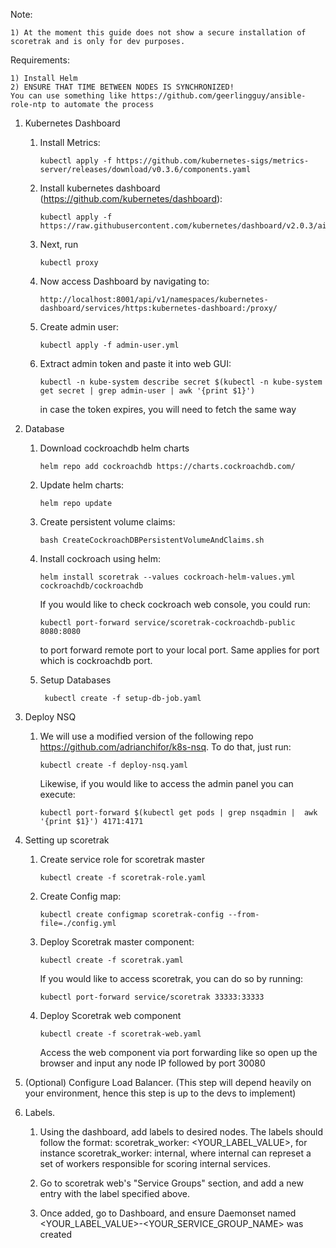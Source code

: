 Note:
    
    1) At the moment this guide does not show a secure installation of scoretrak and is only for dev purposes. 

Requirements: 

    1) Install Helm
    2) ENSURE THAT TIME BETWEEN NODES IS SYNCHRONIZED!
    You can use something like https://github.com/geerlingguy/ansible-role-ntp to automate the process
    

1) Kubernetes Dashboard
    1) Install Metrics:
        ```
        kubectl apply -f https://github.com/kubernetes-sigs/metrics-server/releases/download/v0.3.6/components.yaml
        ```
    
    2) Install kubernetes dashboard (https://github.com/kubernetes/dashboard):
        ```
        kubectl apply -f https://raw.githubusercontent.com/kubernetes/dashboard/v2.0.3/aio/deploy/recommended.yaml
        ```
    
    3) Next, run 
        ```
        kubectl proxy
        ```
    
    4) Now access Dashboard by navigating to:
        ```
        http://localhost:8001/api/v1/namespaces/kubernetes-dashboard/services/https:kubernetes-dashboard:/proxy/
        ```
    
    5) Create admin user:
        ```
        kubectl apply -f admin-user.yml
        ```
    
    6) Extract admin token and paste it into web GUI:
        ```
        kubectl -n kube-system describe secret $(kubectl -n kube-system get secret | grep admin-user | awk '{print $1}')
        ```
       in case the token expires, you will need to fetch the same way
    
2) Database
    1) Download cockroachdb helm charts
       ```
       helm repo add cockroachdb https://charts.cockroachdb.com/
       ```
    2) Update helm charts:
       ```
       helm repo update
       ```
       
    3) Create persistent volume claims:
       ```
       bash CreateCockroachDBPersistentVolumeAndClaims.sh
       ```
    3) Install cockroach using helm:
       ```
       helm install scoretrak --values cockroach-helm-values.yml cockroachdb/cockroachdb
       ```
       If you would like to check cockroach web console, you could run:
       ```
       kubectl port-forward service/scoretrak-cockroachdb-public 8080:8080
       ```
       to port forward remote port to your local port. Same applies for port   which is cockroachdb port.
   
    4) Setup Databases
       ```
        kubectl create -f setup-db-job.yaml
       ```
   
3) Deploy NSQ
    1) We will use a modified version of the following repo https://github.com/adrianchifor/k8s-nsq. To do that, just run:
       ```
       kubectl create -f deploy-nsq.yaml
       ```
       Likewise, if you would like to access the admin panel you can execute:
       ```
       kubectl port-forward $(kubectl get pods | grep nsqadmin |  awk '{print $1}') 4171:4171
       ```
    
4) Setting up scoretrak
    1) Create service role for scoretrak master
       ```
       kubectl create -f scoretrak-role.yaml
       ```
    2) Create Config map:
       ```
       kubectl create configmap scoretrak-config --from-file=./config.yml
       ```
    3) Deploy Scoretrak master component:
       ```
       kubectl create -f scoretrak.yaml
       ```
       If you would like to access scoretrak, you can do so by running:
       ```
       kubectl port-forward service/scoretrak 33333:33333
       ```
    4) Deploy Scoretrak web component
       ```
       kubectl create -f scoretrak-web.yaml
       ```
       Access the web component via port forwarding like so open up the browser and input
       any node IP followed by port 30080
     
5) (Optional) Configure Load Balancer. (This step will depend heavily on your environment, hence this step is up to the devs to implement)

6) Labels.
    1) Using the dashboard, add labels to desired nodes. The labels should follow the format:
    scoretrak_worker: <YOUR_LABEL_VALUE>, for instance scoretrak_worker: internal, where internal can represet a set of workers responsible for scoring internal services.
    
    2) Go to scoretrak web's "Service Groups" section, and add a new entry with the label specified above.
    3) Once added, go to Dashboard, and ensure Daemonset named <YOUR_LABEL_VALUE>-<YOUR_SERVICE_GROUP_NAME> was created